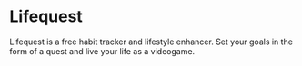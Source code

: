 # Lifequest

Lifequest is a free habit tracker and lifestyle enhancer. Set your goals in the form of a quest and live your life as a videogame.
